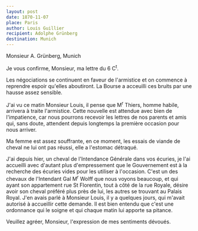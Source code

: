```yaml
---
layout: post
date: 1870-11-07
place: Paris
author: Louis Guillier
recipient: Adolphe Grünberg
destination: Munich
---
```


Monsieur A. Grünberg, Munich


Je vous confirme, Monsieur, ma lettre du 6 C<sup>t</sup>.

Les négociations se continuent en faveur de l'armistice et on commence
à reprendre espoir qu'elles aboutiront. La Bourse a acceuilli ces bruits par
une hausse assez sensible.

J'ai vu ce matin Monsieur Louis, il pense que M<sup>r</sup> Thiers, homme habile, arrivera
à traite l'armistice. Cette nouvelle est attendue avec bien de l'impatience,
car nous pourrons recevoir les lettres de nos parents et amis qui, sans doute,
attendent depuis longtemps la première occasion pour nous arriver.

Ma femme est assez souffrante, en ce moment, les essais de viande de cheval ne
lui ont pas réussi, elle a l'estomac détraqué.

J'ai depuis hier, un cheval de l'Intendance Générale dans vos écuries, je l'ai
accueilli avec d'autant plus d'empressement que le Gouvernement est à la
recherche des écuries vides pour les utiliser à l'occasion. C'est un des
chevaux de l'Intendant Gal M<sup>r</sup> Wolff que nous voyons beaucoup, et qui ayant son
appartement rue St Florentin, tout à côté de la rue Royale, désire avoir son
cheval préféré plus près de lui, les autres se trouvant au Palais Royal. J'en
avais parlé à Monsieur Louis, il y a quelques jours, qui m'avait autorisé à 
accueillir cette demande. Il est bien entendu que c'est une ordonnance qui le
soigne et qui chaque matin lui apporte sa pitance.

Veuillez agréer, Monsieur, l'expression de mes sentiments dévoués.
